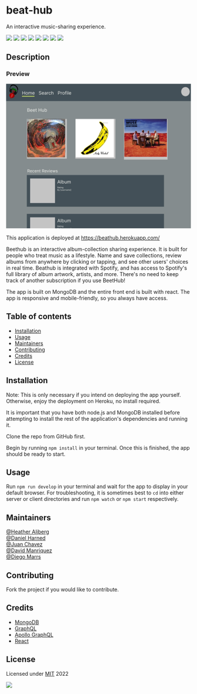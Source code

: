 # beat-hub

An interactive music-sharing experience.

![](https://img.shields.io/badge/javascript-100-yellow?logo=javascript)
![](https://img.shields.io/badge/graphql-dep-purple?logo=graphql)
![](https://img.shields.io/badge/MongoDB-dep-blue?logo=mongodb)
![](https://img.shields.io/badge/mongoose-dep-blue?logo=npm)
![](https://img.shields.io/badge/express-dep-white?logo=express)
![](https://img.shields.io/badge/jsonwebtoken-dep-blue?logo=npm)
![](https://img.shields.io/badge/react-dep-blue?logo=react)
![](https://img.shields.io/badge/bootstrap-dep-blue?logo=bootstrap)

## Description

### Preview

[![preview image](./client/src/assets/images/beat-hub.jpg)](https://beathub.herokuapp.com/)

This application is deployed at https://beathub.herokuapp.com/

Beethub is an interactive album-collection sharing experience. It is built for people who treat music as a lifestyle. Name and save collections, review albums from anywhere by clicking or tapping, and see other users' choices in real time. Beathub is integrated with Spotify, and has access to Spotify's full library of album artwork, artists, and more. There's no need to keep track of another subscription if you use BeetHub!

The app is built on MongoDB and the entire front end is built with react. The app is responsive and mobile-friendly, so you always have access.

## Table of contents

- [Installation](#installation)
- [Usage](#usage)
- [Maintainers](#maintainers)
- [Contributing](#contributing)
- [Credits](#credits)
- [License](#license)

## Installation

Note: This is only necessary if you intend on deploying the app yourself. Otherwise, enjoy the deployment on Heroku, no install required.

It is important that you have both node.js and MongoDB installed before attempting to install the rest of the application's dependencies and running it.

Clone the repo from GitHub first.

Begin by running `npm install` in your terminal. Once this is finished, the app should be ready to start.

## Usage

Run `npm run develop` in your terminal and wait for the app to display in your default browser. For troubleshooting, it is sometimes best to `cd` into either server or client directories and run `npm watch` or `npm start` respectively.

## Maintainers

[@Heather Aljberg](https://github.com/heatherviolet)\
[@Daniel Harned](https://github.com/DrDano)\
[@Juan Chavez](https://github.com/realchavezjuan)\
[@David Manriquez](https://github.com/DMAN28)\
[@Diego Marrs](https://github.com/StaticCloud)

## Contributing

Fork the project if you would like to contribute.

## Credits

- [MongoDB](https://www.mongodb.com/)
- [GraphQL](https://graphql.org/)
- [Apollo GraphQL](https://www.apollographql.com/docs/)
- [React](https://reactjs.org/)

## License

Licensed under [MIT](https://choosealicense.com/licenses/mit) 2022

![](https://img.shields.io/badge/license-MIT-blue)
